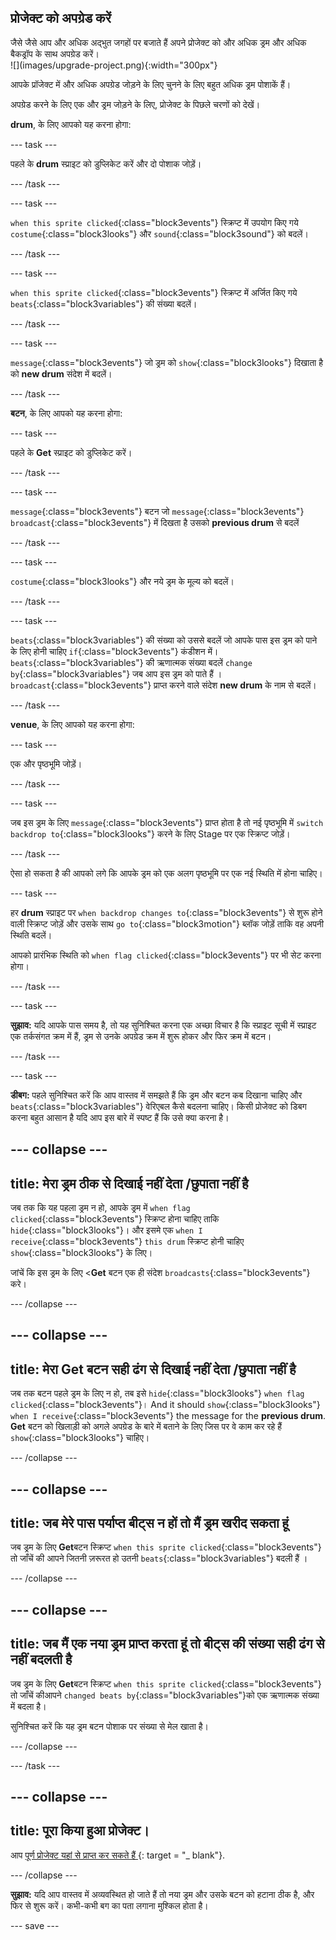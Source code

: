 ## प्रोजेक्ट को अपग्रेड करें

<div style="display: flex; flex-wrap: wrap">
<div style="flex-basis: 200px; flex-grow: 1; margin-right: 15px;">
जैसे जैसे आप और अधिक अद्भुत जगहों पर बजाते हैं अपने प्रोजेक्ट को और अधिक ड्रम और अधिक बैकड्रॉप के साथ अपग्रेड करें। 
</div>
<div>
![](images/upgrade-project.png){:width="300px"}
</div>
</div>

आपके प्रॉजेक्ट में और अधिक अपग्रेड जोड़ने के लिए चुनने के लिए बहुत अधिक ड्रम पोशाकें हैं।

अपग्रेड करने के लिए एक और ड्रम जोड़ने के लिए, प्रोजेक्ट के पिछले चरणों को देखें।

**drum**, के लिए आपको यह करना होगा:

--- task ---

पहले के **drum** स्प्राइट को डुप्लिकेट करें और दो पोशाक जोड़ें।

--- /task ---

--- task ---

`when this sprite clicked`{:class="block3events"} स्क्रिप्ट में उपयोग किए गये `costume`{:class="block3looks"} और `sound`{:class="block3sound"} को बदलें।

--- /task ---

--- task ---

`when this sprite clicked`{:class="block3events"} स्क्रिप्ट में अर्जित किए गये `beats`{:class="block3variables"} की संख्या बदलें।

--- /task ---

--- task ---

`message`{:class="block3events"} जो ड्रम को `show`{:class="block3looks"} दिखाता है को **new drum** संदेश में बदलें।

--- /task ---

**बटन**, के लिए आपको यह करना होगा:

--- task ---

पहले के **Get** स्प्राइट को डुप्लिकेट करें।

--- /task ---

--- task ---

`message`{:class="block3events"} बटन जो `message`{:class="block3events"} `broadcast`{:class="block3events"} में दिखता है उसको **previous drum** से बदलें

--- /task ---

--- task ---

`costume`{:class="block3looks"} और नये ड्रम के मूल्य को बदलें।

--- /task ---

--- task ---

`beats`{:class="block3variables"} की संख्या को उससे बदलें जो आपके पास इस ड्रम को पाने के लिए होनी चाहिए `if`{:class="block3events"} कंडीशन में। `beats`{:class="block3variables"} की ऋणात्मक संख्या बदलें `change by`{:class="block3variables"} जब आप इस ड्रम को पाते हैं । `broadcast`{:class="block3events"} प्राप्त करने वाले संदेश **new drum** के नाम से बदलें।

--- /task ---

**venue**, के लिए आपको यह करना होगा:

--- task ---

एक और पृष्ठभूमि जोड़ें।

--- /task ---

--- task ---

जब इस ड्रम के लिए `message`{:class="block3events"} प्राप्त होता है तो नई पृष्ठभूमि में `switch backdrop to`{:class="block3looks"} करने के लिए Stage पर एक स्क्रिप्ट जोड़ें।

--- /task ---

ऐसा हो सकता है की आपको लगे कि आपके ड्रम को एक अलग पृष्ठभूमि पर एक नई स्थिति में होना चाहिए।

--- task ---

हर **drum** स्प्राइट पर `when backdrop changes to`{:class="block3events"} से शुरू होने वाली स्क्रिप्ट जोड़ें और उसके साथ `go to`{:class="block3motion"} ब्लॉक जोड़ें ताकि वह अपनी स्थिति बदलें।

आपको प्रारंभिक स्थिति को `when flag clicked`{:class="block3events"} पर भी सेट करना होगा।

--- /task ---

--- task ---

**सुझाव:** यदि आपके पास समय है, तो यह सुनिश्चित करना एक अच्छा विचार है कि स्प्राइट सूची में स्प्राइट एक तर्कसंगत क्रम में हैं, ड्रम से उनके अपग्रेड क्रम में शुरू होकर और फिर क्रम में बटन।

--- /task ---

--- task ---

**डीबग:** पहले सुनिश्चित करें कि आप वास्तव में समझते हैं कि ड्रम और बटन कब दिखाना चाहिए और `beats`{:class="block3variables"} वेरिएबल कैसे बदलना चाहिए। किसी प्रोजेक्ट को डिबग करना बहुत आसान है यदि आप इस बारे में स्पष्ट हैं कि उसे क्या करना है।

--- collapse ---
---
title: मेरा ड्रम ठीक से दिखाई नहीं देता /छुपाता नहीं है
---

जब तक कि यह पहला ड्रम न हो, आपके ड्रम में `when flag clicked`{:class="block3events"} स्क्रिप्ट होना चाहिए ताकि `hide`{:class="block3looks"}। और इसमे एक `when I receive`{:class="block3events"} `this drum` स्क्रिप्ट होनी चाहिए `show`{:class="block3looks"} के लिए।

जांचें कि इस ड्रम के लिए <**Get** बटन एक ही संदेश `broadcasts`{:class="block3events"} करे।


--- /collapse ---

--- collapse ---
---
title: मेरा Get बटन सही ढंग से दिखाई नहीं देता /छुपाता नहीं है
---

जब तक बटन पहले ड्रम के लिए न हो, तब इसे `hide`{:class="block3looks"} `when flag clicked`{:class="block3events"}। And it should `show`{:class="block3looks"} `when I receive`{:class="block3events"} the message for the **previous drum**. **Get** बटन को खिलाड़ी को अगले अपग्रेड के बारे में बताने के लिए जिस पर वे काम कर रहे हैं `show`{:class="block3looks"} चाहिए।

--- /collapse ---

--- collapse ---
---
title: जब मेरे पास पर्याप्त बीट्स न हों तो मैं ड्रम खरीद सकता हूं
---

जब ड्रम के लिए **Get**बटन स्क्रिप्ट `when this sprite clicked`{:class="block3events"} तो जाँचें की आपने जितनी ज़रूरत हो उतनी `beats`{:class="block3variables"} बदली हैं ।

--- /collapse ---

--- collapse ---
---
title: जब मैं एक नया ड्रम प्राप्त करता हूं तो बीट्स की संख्या सही ढंग से नहीं बदलती है
---

जब ड्रम के लिए **Get**बटन स्क्रिप्ट `when this sprite clicked`{:class="block3events"} तो जाँचें कीआपने `changed beats by`{:class="block3variables"}को एक ऋणात्मक संख्या में बदला है।

सुनिश्चित करें कि यह ड्रम बटन पोशाक पर संख्या से मेल खाता है।

--- /collapse ---

--- /task ---

--- collapse ---
---
title: पूरा किया हुआ प्रोजेक्ट।
---

आप [ पूर्ण प्रोजेक्ट यहां से प्राप्त कर सकते हैं ](https://scratch.mit.edu/projects/522323676/) {: target = "_ blank"}.

--- /collapse ---

**सुझाव:** यदि आप वास्तव में अव्यवस्थित हो जाते हैं तो नया ड्रम और उसके बटन को हटाना ठीक है, और फिर से शुरू करें। कभी-कभी बग का पता लगाना मुश्किल होता है।

--- save ---
